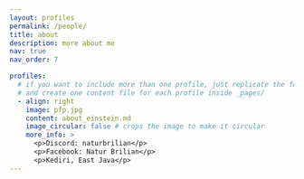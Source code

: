 ```yaml
---
layout: profiles
permalink: /people/
title: about
description: more about me
nav: true
nav_order: 7

profiles:
  # if you want to include more than one profile, just replicate the following block
  # and create one content file for each profile inside _pages/
  - align: right
    image: pfp.jpg
    content: about_einstein.md
    image_circular: false # crops the image to make it circular
    more_info: >
      <p>Discord: naturbrilian</p>
      <p>Facebook: Natur Brilian</p>
      <p>Kediri, East Java</p>
---
```

